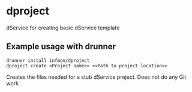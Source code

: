 # dproject
dService for creating basic dService template

## Example usage with drunner

```
drunner install infmon/dproject
dproject create <Project name>> <<Path to project location>>
```

Creates the files needed for a stub dService project.  Does not do any Git work